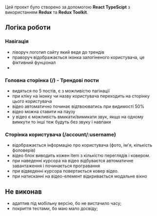 Цей проект було створено за допомогою **React TypeScipt** з використанням **Redux** та **Redux Toolkit**.

## Логіка роботи

### Навігація
- ліворуч логотип сайту який веде до трендів
- праворуч відображається іконка залогіненого користувача, це фіктивний фунціонал
- 
### Головна сторінка (/) - Трендові пости
- видяться по 5 постів, є з можливістю пагінації
- при кліку на іконку чи назву користувача переходить на сторінку цього користувача
- відео автоматично починає відтвоюватись при видимості 50%
- відео можна ставити на паузу
- у відео є можливість вмикати/вимикати звук, якщо на одному вимкути то інші теж будуть без звуку і навпаки

### Сторінка користувача (/account/:username)
- відображається інформацію про користувача (фото, ім'я, кількість фоловерів)
- відео блок виводить кожен item з кількістю переглядів і ковером.
- при наведенні курсора на відео відбуваєтся автоматичне завантаження і починається програвання
- при відведенні курсора повертається ковер відео.
- при натисканні на відео-елемент відкривається модальне вікно

## Не виконав
- адаптив під мобільну версію, бо не вистачило часу;
- покриття тестами, бо маю мало досвіду;
